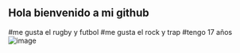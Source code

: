 ## Hola bienvenido a mi github
#me gusta el rugby y futbol
#me gusta el rock y trap
#tengo 17 años
![image](https://github.com/vittogiangreco/vittogiangreco/assets/171263342/39b6066b-569a-431c-a525-0c61d95a45ed)
